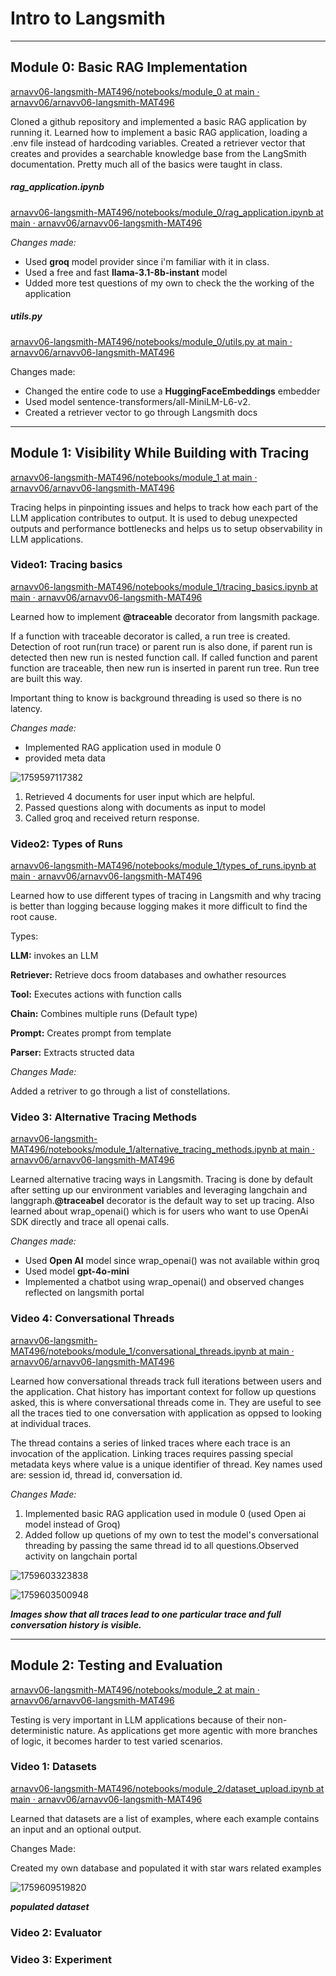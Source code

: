 # **Intro to Langsmith**

---

## Module 0: Basic RAG Implementation

[arnavv06-langsmith-MAT496/notebooks/module_0 at main · arnavv06/arnavv06-langsmith-MAT496](https://github.com/arnavv06/arnavv06-langsmith-MAT496/tree/main/notebooks/module_0)

Cloned a github repository and implemented a basic RAG application by running it. Learned how to implement a basic RAG application, loading a .env file instead of hardcoding variables. Created a retriever vector that creates and provides a searchable knowledge base from the LangSmith documentation. Pretty much all of the basics were taught in class.

##### rag_application.ipynb

[arnavv06-langsmith-MAT496/notebooks/module_0/rag_application.ipynb at main · arnavv06/arnavv06-langsmith-MAT496](https://github.com/arnavv06/arnavv06-langsmith-MAT496/blob/main/notebooks/module_0/rag_application.ipynb)

*Changes made:*

* Used **groq** model provider since i'm familiar with it in class.
* Used a free and fast **llama-3.1-8b-instant** model
* Udded more test questions of my own to check the the working of the application

##### utils.py

[arnavv06-langsmith-MAT496/notebooks/module_0/utils.py at main · arnavv06/arnavv06-langsmith-MAT496](https://github.com/arnavv06/arnavv06-langsmith-MAT496/blob/main/notebooks/module_0/utils.py)

Changes made:

* Changed the entire code to use a **HuggingFaceEmbeddings** embedder
* Used model sentence-transformers/all-MiniLM-L6-v2.
* Created a retriever vector to go through Langsmith docs

---

## Module 1: Visibility While Building with Tracing

[arnavv06-langsmith-MAT496/notebooks/module_1 at main · arnavv06/arnavv06-langsmith-MAT496](https://github.com/arnavv06/arnavv06-langsmith-MAT496/tree/main/notebooks/module_1)

Tracing helps in pinpointing issues and helps to track how each part of the LLM application contributes to output. It is used to debug unexpected outputs and performance bottlenecks and helps us to setup observability in LLM applications.

### Video1: Tracing basics

[arnavv06-langsmith-MAT496/notebooks/module_1/tracing_basics.ipynb at main · arnavv06/arnavv06-langsmith-MAT496](https://github.com/arnavv06/arnavv06-langsmith-MAT496/blob/main/notebooks/module_1/tracing_basics.ipynb)

Learned how to implement **@traceable** decorator from langsmith package.

If a function with traceable decorator is called, a run tree is created. Detection of root run(run trace) or parent run is also done, if parent run is detected then new run is nested function call. If called function and parent function are traceable, then new run is inserted in parent run tree. Run tree are built this way.

Important thing to know is background threading is used so there is no latency.

*Changes made:*

* Implemented RAG application used in module 0
* provided meta data

![1759597117382](image/README/1759597117382.png)

1. Retrieved 4 documents for user input which are helpful.
2. Passed questions along with documents as input to model
3. Called groq and received return response.

### Video2:  Types of Runs

[arnavv06-langsmith-MAT496/notebooks/module_1/types_of_runs.ipynb at main · arnavv06/arnavv06-langsmith-MAT496](https://github.com/arnavv06/arnavv06-langsmith-MAT496/blob/main/notebooks/module_1/types_of_runs.ipynb)

Learned how to use different types of tracing in Langsmith and why tracing is better than logging because logging makes it more difficult to find the root cause.

Types:

**LLM:** invokes an LLM

**Retriever:** Retrieve docs froom databases and owhather resources

**Tool:** Executes actions with function calls

**Chain:** Combines multiple runs (Default type)

**Prompt:** Creates prompt from template

**Parser:** Extracts structed data

*Changes Made:*

Added a retriver to go through a list of constellations.

### Video 3: Alternative Tracing Methods

[arnavv06-langsmith-MAT496/notebooks/module_1/alternative_tracing_methods.ipynb at main · arnavv06/arnavv06-langsmith-MAT496](https://github.com/arnavv06/arnavv06-langsmith-MAT496/blob/main/notebooks/module_1/alternative_tracing_methods.ipynb)

Learned alternative tracing ways in Langsmith. Tracing is done by default after setting up our environment variables and leveraging langchain and langgraph.**@traceabel** decorator is the default way to set up tracing. Also learned about wrap_openai() which is for users who want to use OpenAi SDK directly and trace all openai calls.

*Changes made:*

* Used **Open AI** model since wrap_openai() was not available within groq
* Used model **gpt-4o-mini**
* Implemented a chatbot using wrap_openai() and observed changes reflected on langsmith portal

### Video 4: Conversational Threads

[arnavv06-langsmith-MAT496/notebooks/module_1/conversational_threads.ipynb at main · arnavv06/arnavv06-langsmith-MAT496](https://github.com/arnavv06/arnavv06-langsmith-MAT496/blob/main/notebooks/module_1/conversational_threads.ipynb)

Learned how conversational threads track full iterations between users and the application. Chat history has important context for follow up questions asked, this is where conversational threads come in. They are useful to see all the traces tied to one conversation with application as oppsed to looking at individual traces.

The thread contains a series of linked traces where each trace is an invocation of the application. Linking traces requires passing special metadata keys where value is a unique identifier of thread. Key names used are: session id, thread id, conversation id.

*Changes Made:*

1. Implemented basic RAG application used in module 0 (used Open ai model instead of Groq)
2. Added follow up quetions of my own to test the model's conversational threading by passing the same thread id to all questions.Observed activity on langchain portal

![1759603323838](image/README/1759603323838.png)

![1759603500948](image/README/1759603500948.png)

***Images show that all traces lead to one particular trace and full conversation history is visible.***

---

## Module 2: Testing and Evaluation

[arnavv06-langsmith-MAT496/notebooks/module_2 at main · arnavv06/arnavv06-langsmith-MAT496](https://github.com/arnavv06/arnavv06-langsmith-MAT496/tree/main/notebooks/module_2)

Testing is very important in LLM applications because of their non-deterministic nature. As applications get more agentic with more branches of logic, it becomes harder to test varied scenarios.

### Video 1: Datasets

[arnavv06-langsmith-MAT496/notebooks/module_2/dataset_upload.ipynb at main · arnavv06/arnavv06-langsmith-MAT496](https://github.com/arnavv06/arnavv06-langsmith-MAT496/blob/main/notebooks/module_2/dataset_upload.ipynb)

Learned that datasets are a list of examples, where each example contains an input and an optional output.

Changes Made:

Created my own database and populated it with star wars related examples

![1759609519820](image/README/1759609519820.png)

***populated dataset***

### Video 2: Evaluator


### Video 3: Experiment
